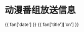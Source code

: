 <script setup>
import { ref } from 'vue'
import { ElTabs,ElTabPane,ElSkeleton,ElTag } from 'element-plus'
import 'element-plus/es/components/tabs/style/css'
import 'element-plus/es/components/tab-pane/style/css'
import 'element-plus/es/components/skeleton/style/css'
import 'element-plus/es/components/tag/style/css'

const bangumi_list = ref()

const w = ['一','二','三','四','五','六','日']

fetch('https://baizhi958216.xyz/bangumi_list')
  .then(res => res.json())
  .then(data => {
    bangumi_list.value = data
  })
</script>

# 动漫番组放送信息

<el-skeleton :rows="10" animated  v-if="!bangumi_list"/>
<el-tabs v-else>
  <el-tab-pane :label="`周${day}`" v-for="day in w">
    <div v-for="fan in bangumi_list[day]">
      <el-tag effect="dark">{{ fan['date'] }}</el-tag>
      {{ fan['title']['cn'] }} 
    </div>
  </el-tab-pane>
</el-tabs>